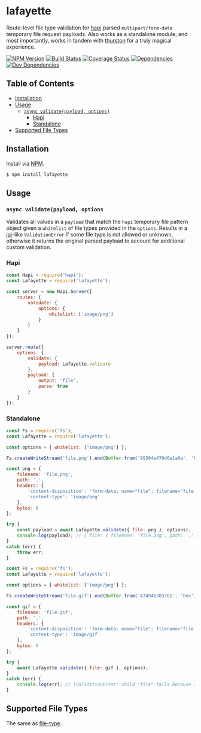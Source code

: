 # lafayette

Route-level file type validation for [hapi](https://github.com/hapijs/hapi) parsed `multipart/form-data` temporary file request payloads. Also works as a standalone module, and most importantly, works in tandem with [thurston](https://github.com/ruiquelhas/thurston) for a truly magical experience.

[![NPM Version][version-img]][version-url] [![Build Status][travis-img]][travis-url] [![Coverage Status][coveralls-img]][coveralls-url] [![Dependencies][david-img]][david-url] [![Dev Dependencies][david-dev-img]][david-dev-url]

## Table of Contents

- [Installation](#installation)
- [Usage](#usage)
  - [`async validate(payload, options)`](#async-validatepayload-options)
    - [Hapi](#hapi)
    - [Standalone](#standalone)
- [Supported File Types](#supported-file-types)

## Installation

Install via [NPM](https://www.npmjs.org).

```sh
$ npm install lafayette
```

## Usage

### `async validate(payload, options`

Validates all values in a `payload` that match the `hapi` temporary file pattern object given a `whitelist` of file types provided in the `options`. Results in a [joi](https://github.com/hapijs/joi)-like `ValidationError` if some file type is not allowed or unknown, otherwise it returns the original parsed payload to account for additional custom validation.

### Hapi

```javascript
const Hapi = require('hapi');
const Lafayette = require('lafayette');

const server = new Hapi.Server({
    routes: {
        validate: {
            options: {
                whitelist: ['image/png']
            }
        }
    }
});

server.route({
    options: {
        validate: {
            payload: Lafayette.validate
        },
        payload: {
            output: 'file',
            parse: true
        }
    }
});
```

### Standalone

```javascript
const Fs = require('fs');
const Lafayette = require('lafayette');

const options = { whitelist: ['image/png'] };

Fs.createWriteStream('file.png').end(Buffer.from('89504e470d0a1a0a', 'hex'));

const png = {
    filename: 'file.png',
    path: '.',
    headers: {
        'content-disposition': 'form-data; name="file"; filename="file.png"',
        'content-type': 'image/png'
    },
    bytes: 8
};

try {
    const payload = await Lafayette.validate({ file: png }, options);
    console.log(payload); // { file: { filename: 'file.png', path: '.', ... } }
}
catch (err) {
    throw err;
}
```

```javascript
const Fs = require('fs');
const Lafayette = require('lafayette');

const options = { whitelist: ['image/png'] };

Fs.createWriteStream('file.gif').end(Buffer.from('474946383761', 'hex'));

const gif = {
    filename: 'file.gif',
    path: '.',
    headers: {
        'content-disposition': 'form-data; name="file"; filename="file.gif"',
        'content-type': 'image/gif'
    },
    bytes: 6
};

try {
    await Lafayette.validate({ file: gif }, options);
}
catch (err) {
    console.log(err); // [ValidationError: child "file" fails because ["file" type is not allowed]]
}
```

## Supported File Types
The same as [file-type](https://github.com/sindresorhus/file-type/tree/v7.0.0#supported-file-types).

[coveralls-img]: https://img.shields.io/coveralls/ruiquelhas/lafayette.svg?style=flat-square
[coveralls-url]: https://coveralls.io/github/ruiquelhas/lafayette
[david-img]: https://img.shields.io/david/ruiquelhas/lafayette.svg?style=flat-square
[david-url]: https://david-dm.org/ruiquelhas/lafayette
[david-dev-img]: https://img.shields.io/david/dev/ruiquelhas/lafayette.svg?style=flat-square
[david-dev-url]: https://david-dm.org/ruiquelhas/lafayette?type=dev
[version-img]: https://img.shields.io/npm/v/lafayette.svg?style=flat-square
[version-url]: https://www.npmjs.com/package/lafayette
[travis-img]: https://img.shields.io/travis/ruiquelhas/lafayette.svg?style=flat-square
[travis-url]: https://travis-ci.org/ruiquelhas/lafayette

